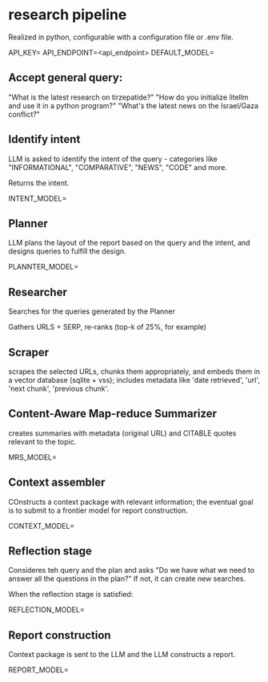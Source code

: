 # research pipeline

Realized in python, configurable with a configuration file or .env file. 

API_KEY=<api key>
API_ENDPOINT=<api_endpoint>
DEFAULT_MODEL=<model name>

## Accept general query:

"What is the latest research on tirzepatide?"
"How do you initialize litellm and use it in a python program?"
"What's the latest news on the Israel/Gaza conflict?"

## Identify intent

LLM is asked to identify the intent of the query - categories like "INFORMATIONAL", "COMPARATIVE", "NEWS", "CODE" and more.

Returns the intent.

INTENT_MODEL=<model name>

## Planner

LLM plans the layout of the report based on the query and the intent, and designs queries to fulfill the design.

PLANNTER_MODEL=<model name>

## Researcher

Searches for the queries generated by the Planner

Gathers URLS + SERP, re-ranks (top-k of 25%, for example)

## Scraper

scrapes the selected URLs, chunks them appropriately, and embeds them in a vector database (sqlite + vss); includes metadata like 'date retrieved', 'url', 'next chunk', 'previous chunk'. 

## Content-Aware Map-reduce Summarizer

creates summaries with metadata (original URL) and CITABLE quotes relevant to the topic. 

MRS_MODEL=<model name>

## Context assembler

COnstructs a context package with relevant information; the eventual goal is to submit to a frontier model for report construction. 

CONTEXT_MODEL=<model name>

## Reflection stage

Consideres teh query and the plan and asks "Do we have what we need to answer all the questions in the plan?" If not, it can create new searches.

When the reflection stage is satisfied:

REFLECTION_MODEL=<model name>

## Report construction

Context package is sent to the LLM and the LLM constructs a report. 

REPORT_MODEL=<model name>
